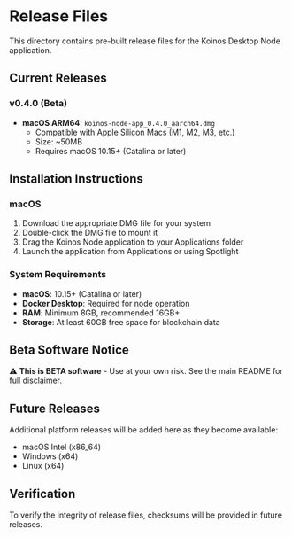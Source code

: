 # Release Files

This directory contains pre-built release files for the Koinos Desktop Node application.

## Current Releases

### v0.4.0 (Beta)

- **macOS ARM64**: `koinos-node-app_0.4.0_aarch64.dmg`
  - Compatible with Apple Silicon Macs (M1, M2, M3, etc.)
  - Size: ~50MB
  - Requires macOS 10.15+ (Catalina or later)

## Installation Instructions

### macOS

1. Download the appropriate DMG file for your system
2. Double-click the DMG file to mount it
3. Drag the Koinos Node application to your Applications folder
4. Launch the application from Applications or using Spotlight

### System Requirements

- **macOS**: 10.15+ (Catalina or later)
- **Docker Desktop**: Required for node operation
- **RAM**: Minimum 8GB, recommended 16GB+
- **Storage**: At least 60GB free space for blockchain data

## Beta Software Notice

⚠️ **This is BETA software** - Use at your own risk. See the main README for full disclaimer.

## Future Releases

Additional platform releases will be added here as they become available:
- macOS Intel (x86_64)
- Windows (x64)
- Linux (x64)

## Verification

To verify the integrity of release files, checksums will be provided in future releases.
